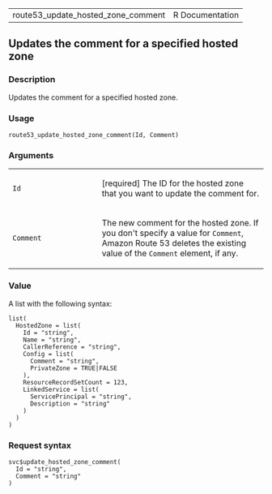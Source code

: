 <table style="width: 100%;">
<tbody>
<tr class="odd">
<td>route53_update_hosted_zone_comment</td>
<td style="text-align: right;">R Documentation</td>
</tr>
</tbody>
</table>

## Updates the comment for a specified hosted zone

### Description

Updates the comment for a specified hosted zone.

### Usage

    route53_update_hosted_zone_comment(Id, Comment)

### Arguments

<table>
<colgroup>
<col style="width: 35%" />
<col style="width: 65%" />
</colgroup>
<tbody>
<tr class="odd">
<td><code id="route53_update_hosted_zone_comment_:_Id">Id</code></td>
<td><p>[required] The ID for the hosted zone that you want to update the
comment for.</p></td>
</tr>
<tr class="even">
<td><code
id="route53_update_hosted_zone_comment_:_Comment">Comment</code></td>
<td><p>The new comment for the hosted zone. If you don't specify a value
for <code>Comment</code>, Amazon Route 53 deletes the existing value of
the <code>Comment</code> element, if any.</p></td>
</tr>
</tbody>
</table>

### Value

A list with the following syntax:

    list(
      HostedZone = list(
        Id = "string",
        Name = "string",
        CallerReference = "string",
        Config = list(
          Comment = "string",
          PrivateZone = TRUE|FALSE
        ),
        ResourceRecordSetCount = 123,
        LinkedService = list(
          ServicePrincipal = "string",
          Description = "string"
        )
      )
    )

### Request syntax

    svc$update_hosted_zone_comment(
      Id = "string",
      Comment = "string"
    )

